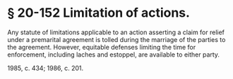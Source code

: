 # § 20-152 Limitation of actions.

<p>Any statute of limitations applicable to an action asserting a claim for relief under a premarital agreement is tolled during the marriage of the parties to the agreement. However, equitable defenses limiting the time for enforcement, including laches and estoppel, are available to either party.</p><p>1985, c. 434; 1986, c. 201.</p>